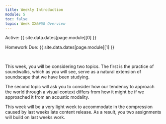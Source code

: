 ```yaml
---
title: Weekly Introduction
module: 5
toc: false
topic: Week XX&#58 Overview
---
```




Active: {{ site.data.dates[page.module][0] }}

Homework Due: {{ site.data.dates[page.module][1] }}

<br />


This week, you will be considering two topics. The first is the practice of soundwalks, which as you will see, serve as a natural extension of soundscape that we have been studying.

The second topic will ask you to consider how our tendency to approach the world through a visual context differs from how it might be if we approached it from an acoustic modality.

This week will be a very light week to accommodate in the compression caused by last weeks late content release. As a result, you two assignments will build on last weeks work.
